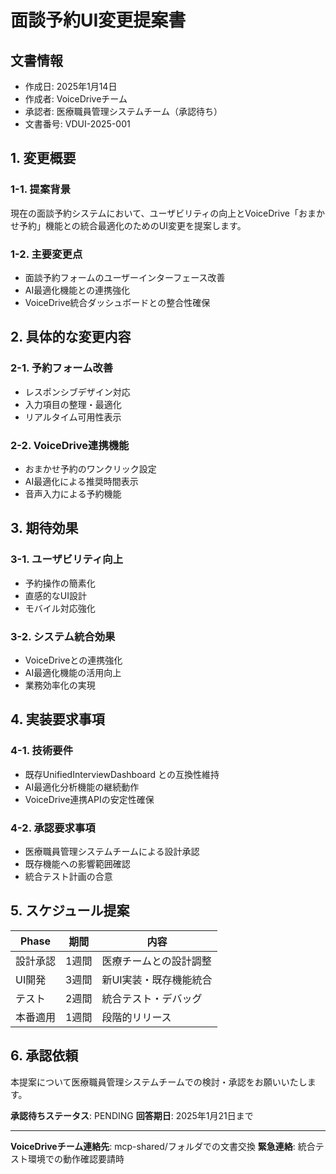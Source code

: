 # 面談予約UI変更提案書

## 文書情報
- 作成日: 2025年1月14日
- 作成者: VoiceDriveチーム
- 承認者: 医療職員管理システムチーム（承認待ち）
- 文書番号: VDUI-2025-001

## 1. 変更概要

### 1-1. 提案背景
現在の面談予約システムにおいて、ユーザビリティの向上とVoiceDrive「おまかせ予約」機能との統合最適化のためのUI変更を提案します。

### 1-2. 主要変更点
- 面談予約フォームのユーザーインターフェース改善
- AI最適化機能との連携強化
- VoiceDrive統合ダッシュボードとの整合性確保

## 2. 具体的な変更内容

### 2-1. 予約フォーム改善
- レスポンシブデザイン対応
- 入力項目の整理・最適化
- リアルタイム可用性表示

### 2-2. VoiceDrive連携機能
- おまかせ予約のワンクリック設定
- AI最適化による推奨時間表示
- 音声入力による予約機能

## 3. 期待効果

### 3-1. ユーザビリティ向上
- 予約操作の簡素化
- 直感的なUI設計
- モバイル対応強化

### 3-2. システム統合効果
- VoiceDriveとの連携強化
- AI最適化機能の活用向上
- 業務効率化の実現

## 4. 実装要求事項

### 4-1. 技術要件
- 既存UnifiedInterviewDashboard との互換性維持
- AI最適化分析機能の継続動作
- VoiceDrive連携APIの安定性確保

### 4-2. 承認要求事項
- 医療職員管理システムチームによる設計承認
- 既存機能への影響範囲確認
- 統合テスト計画の合意

## 5. スケジュール提案

| Phase | 期間 | 内容 |
|-------|------|------|
| 設計承認 | 1週間 | 医療チームとの設計調整 |
| UI開発 | 3週間 | 新UI実装・既存機能統合 |
| テスト | 2週間 | 統合テスト・デバッグ |
| 本番適用 | 1週間 | 段階的リリース |

## 6. 承認依頼

本提案について医療職員管理システムチームでの検討・承認をお願いいたします。

**承認待ちステータス**: PENDING
**回答期日**: 2025年1月21日まで

---

**VoiceDriveチーム連絡先**: mcp-shared/フォルダでの文書交換
**緊急連絡**: 統合テスト環境での動作確認要請時